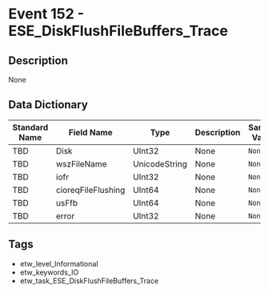 # Event 152 - ESE_DiskFlushFileBuffers_Trace

## Description
None

## Data Dictionary
|Standard Name|Field Name|Type|Description|Sample Value|
|---|---|---|---|---|
|TBD|Disk|UInt32|None|`None`|
|TBD|wszFileName|UnicodeString|None|`None`|
|TBD|iofr|UInt32|None|`None`|
|TBD|cioreqFileFlushing|UInt64|None|`None`|
|TBD|usFfb|UInt64|None|`None`|
|TBD|error|UInt32|None|`None`|

## Tags
* etw_level_Informational
* etw_keywords_IO
* etw_task_ESE_DiskFlushFileBuffers_Trace